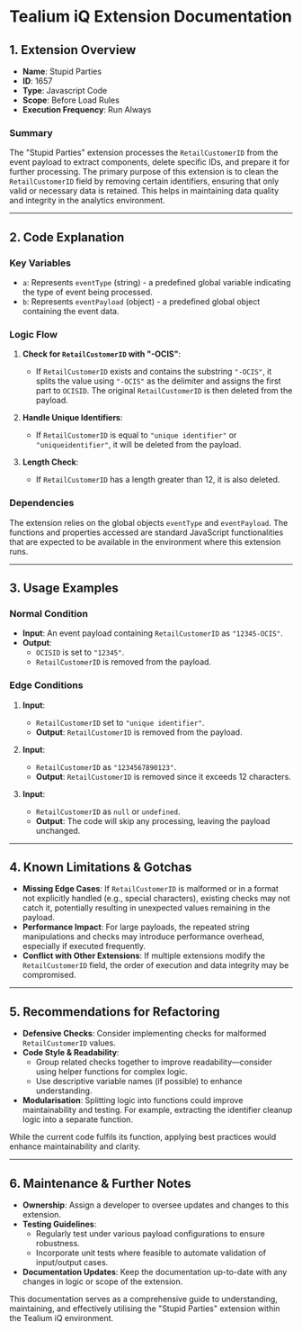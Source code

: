 # Tealium iQ Extension Documentation

## 1. Extension Overview
- **Name**: Stupid Parties
- **ID**: 1657
- **Type**: Javascript Code
- **Scope**: Before Load Rules
- **Execution Frequency**: Run Always

### Summary
The "Stupid Parties" extension processes the `RetailCustomerID` from the event payload to extract components, delete specific IDs, and prepare it for further processing. The primary purpose of this extension is to clean the `RetailCustomerID` field by removing certain identifiers, ensuring that only valid or necessary data is retained. This helps in maintaining data quality and integrity in the analytics environment.

---

## 2. Code Explanation

### Key Variables
- `a`: Represents `eventType` (string) - a predefined global variable indicating the type of event being processed.
- `b`: Represents `eventPayload` (object) - a predefined global object containing the event data.

### Logic Flow
1. **Check for `RetailCustomerID` with "-OCIS"**: 
   - If `RetailCustomerID` exists and contains the substring `"-OCIS"`, it splits the value using `"-OCIS"` as the delimiter and assigns the first part to `OCISID`. The original `RetailCustomerID` is then deleted from the payload.
   
2. **Handle Unique Identifiers**: 
   - If `RetailCustomerID` is equal to `"unique identifier"` or `"uniqueidentifier"`, it will be deleted from the payload.

3. **Length Check**: 
   - If `RetailCustomerID` has a length greater than 12, it is also deleted.

### Dependencies
The extension relies on the global objects `eventType` and `eventPayload`. The functions and properties accessed are standard JavaScript functionalities that are expected to be available in the environment where this extension runs.

---

## 3. Usage Examples

### Normal Condition
- **Input**: An event payload containing `RetailCustomerID` as `"12345-OCIS"`.
- **Output**: 
  - `OCISID` is set to `"12345"`.
  - `RetailCustomerID` is removed from the payload.

### Edge Conditions
1. **Input**: 
   - `RetailCustomerID` set to `"unique identifier"`.
   - **Output**: `RetailCustomerID` is removed from the payload.
   
2. **Input**: 
   - `RetailCustomerID` as `"1234567890123"`.
   - **Output**: `RetailCustomerID` is removed since it exceeds 12 characters.

3. **Input**: 
   - `RetailCustomerID` as `null` or `undefined`.
   - **Output**: The code will skip any processing, leaving the payload unchanged.

---

## 4. Known Limitations & Gotchas
- **Missing Edge Cases**: If `RetailCustomerID` is malformed or in a format not explicitly handled (e.g., special characters), existing checks may not catch it, potentially resulting in unexpected values remaining in the payload.
- **Performance Impact**: For large payloads, the repeated string manipulations and checks may introduce performance overhead, especially if executed frequently.
- **Conflict with Other Extensions**: If multiple extensions modify the `RetailCustomerID` field, the order of execution and data integrity may be compromised.

---

## 5. Recommendations for Refactoring
- **Defensive Checks**: Consider implementing checks for malformed `RetailCustomerID` values.
- **Code Style & Readability**: 
  - Group related checks together to improve readability—consider using helper functions for complex logic.
  - Use descriptive variable names (if possible) to enhance understanding.
- **Modularisation**: Splitting logic into functions could improve maintainability and testing. For example, extracting the identifier cleanup logic into a separate function.
  
While the current code fulfils its function, applying best practices would enhance maintainability and clarity.

---

## 6. Maintenance & Further Notes
- **Ownership**: Assign a developer to oversee updates and changes to this extension.
- **Testing Guidelines**: 
  - Regularly test under various payload configurations to ensure robustness.
  - Incorporate unit tests where feasible to automate validation of input/output cases.
- **Documentation Updates**: Keep the documentation up-to-date with any changes in logic or scope of the extension.

This documentation serves as a comprehensive guide to understanding, maintaining, and effectively utilising the "Stupid Parties" extension within the Tealium iQ environment.